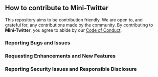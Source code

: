 ## How to contribute to Mini-Twitter
This repository aims to be contribution friendly. We are open to, and grateful for, any contributions made by the community. By contributing to **Mini-Twitter**, you agree to abide by our [Code of Conduct](https://github.com/jasont2022/twitter/blob/master/CODE_OF_CONDUCT.md).

### Reporting Bugs and Issues

### Requesting Enhancements and New Features

### Reporting Security Issues and Responsible Disclosure
